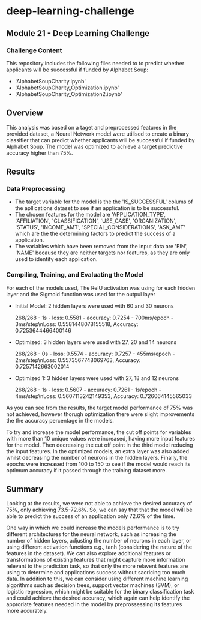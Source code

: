 # deep-learning-challenge
## Module 21 - Deep Learning Challenge

### Challenge Content

This repository includes the following files needed to to predict whether applicants will be successful if funded by Alphabet Soup:

- 'AlphabetSoupCharity.ipynb'
- 'AlphabetSoupCharity_Optimization.ipynb'
- 'AlphabetSoupCharity_Optimization2.ipynb'


## Overview

This analysis was based on a taget and preprocessed features in the provided dataset, a Neural Network model were utilised to create a binary classifier that can predict whether applicants will be successful if funded by Alphabet Soup. The model was optimized to achieve a target predictive accuracy higher than 75%.


## Results

### Data Preprocessing

- The target variable for the model is the the 'IS_SUCCESSFUL' colums of the apllications dataset to see if an application is to be successful.
- The chosen features for the model are 'APPLICATION_TYPE', 'AFFILIATION', 'CLASSIFICATION', 'USE_CASE', 'ORGANIZATION', 'STATUS', 'INCOME_AMT', 'SPECIAL_CONSIDERATIONS', 'ASK_AMT' which are the the determining factors to predict the success of a application.
- The variables which have been removed from the input data are 'EIN', 'NAME' because they are neither targets nor features, as they are only used to identify each application.

### Compiling, Training, and Evaluating the Model

For each of the models used, The RelU activation was using for each hidden layer and the Sigmoid function was used for the outpul layer

 - Initial Model: 2 hidden layers were used with 60 and 30 neurons
   
   268/268 - 1s - loss: 0.5581 - accuracy: 0.7254 - 700ms/epoch - 3ms/step\nLoss: 0.5581448078155518, Accuracy: 0.7253644466400146

 - Optimized: 3 hidden layers were used with 27, 20 and 14 neurons
   
   268/268 - 0s - loss: 0.5574 - accuracy: 0.7257 - 455ms/epoch - 2ms/step\nLoss: 0.5573567748069763, Accuracy: 0.7257142663002014

 - Optimized 1: 3 hidden layers were used with 27, 18 and 12 neurons
   
   268/268 - 1s - loss: 0.5607 - accuracy: 0.7261 - 1s/epoch - 4ms/step\nLoss: 0.5607113242149353, Accuracy: 0.726064145565033

As you can see from the results, the target model performance of 75% was not achieved, however thorugh optimization there were slight improvements the the accuracy percentage in the models.

To try and increase the model performance, the cut off points for variables with more than 10 unique values were increased, having more input features for the model. Then decreasing the cut off point in the third model reducing the input features. In the optimized models, an extra layer was also added whilst decreasing the number of neurons in the hidden layers. Finally, the epochs were increased from 100 to 150 to see if the model would reach its optimum accuracy if it passed through the training dataset more.


## Summary

Looking at the results, we were not able to achieve the desired accuracy of 75%, only achieving 73.5-72.6%. So, we can say that that the model will be able to predict the success of an application only 72.6% of the time.

One way in which we could increase the models performance is to try different architectures for the neural network, such as increasing the number of hidden layers, adjusting the number of neurons in each layer, or using different activation functions e.g., tanh (considering the nature of the features in the dataset). We can also explore additional features or transformations of existing features that might capture more information relevant to the prediction task, so that only the more relavent features are using to determine and applications success without sacricing too much data. In addition to this, we can consider using different machine learning algorithms such as decision trees, support vector machines (SVM), or logistic regression, which might be suitable for the binary classification task and could achieve the desired accuracy, which again can help identify the approriate features needed in the model by preprossessing its features more accurately.





